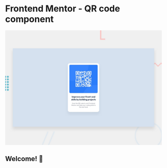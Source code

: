 # Frontend Mentor - QR code component

![Design preview for the QR code component coding challenge](./preview.jpg)

## Welcome! 👋